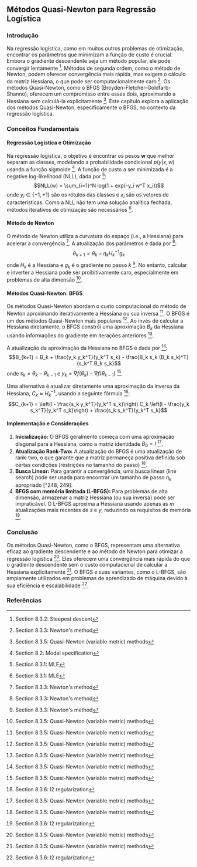 ## Métodos Quasi-Newton para Regressão Logística

### Introdução
Na regressão logística, como em muitos outros problemas de otimização, encontrar os parâmetros que minimizam a função de custo é crucial. Embora o gradiente descendente seja um método popular, ele pode convergir lentamente [^247]. Métodos de segunda ordem, como o método de Newton, podem oferecer convergência mais rápida, mas exigem o cálculo da matriz Hessiana, o que pode ser computacionalmente caro [^249]. Os métodos Quasi-Newton, como o BFGS (Broyden-Fletcher-Goldfarb-Shanno), oferecem um compromisso entre esses dois, aproximando a Hessiana sem calculá-la explicitamente [^251]. Este capítulo explora a aplicação dos métodos Quasi-Newton, especificamente o BFGS, no contexto da regressão logística.

### Conceitos Fundamentais

#### Regressão Logística e Otimização
Na regressão logística, o objetivo é encontrar os pesos **w** que melhor separam as classes, modelando a probabilidade condicional $p(y|x, w)$ usando a função sigmoide [^245]. A função de custo a ser minimizada é a negative log-likelihood (NLL), dada por [^246]:
$$NLL(w) = \sum_{i=1}^N log(1 + exp(-y_i w^T x_i))$$
onde $y_i \in \{-1, +1\}$ são os rótulos das classes e $x_i$ são os vetores de características. Como a NLL não tem uma solução analítica fechada, métodos iterativos de otimização são necessários [^246].

#### Método de Newton
O método de Newton utiliza a curvatura do espaço (i.e., a Hessiana) para acelerar a convergência [^249]. A atualização dos parâmetros é dada por [^249]:
$$\theta_{k+1} = \theta_k - \eta_k H_k^{-1} g_k$$
onde $H_k$ é a Hessiana e $g_k$ é o gradiente no passo *k* [^249]. No entanto, calcular e inverter a Hessiana pode ser proibitivamente caro, especialmente em problemas de alta dimensão [^251].

#### Métodos Quasi-Newton: BFGS
Os métodos Quasi-Newton abordam o custo computacional do método de Newton aproximando iterativamente a Hessiana ou sua inversa [^251]. O BFGS é um dos métodos Quasi-Newton mais populares [^251]. Ao invés de calcular a Hessiana diretamente, o BFGS constrói uma aproximação $B_k$ da Hessiana usando informações do gradiente em iterações anteriores [^251].

A atualização da aproximação da Hessiana no BFGS é dada por [^251]:
$$B_{k+1} = B_k + \frac{y_k y_k^T}{y_k^T s_k} - \frac{B_k s_k (B_k s_k)^T}{s_k^T B_k s_k}$$
onde $s_k = \theta_k - \theta_{k-1}$ e $y_k = \nabla f(\theta_k) - \nabla f(\theta_{k-1})$ [^251].

Uma alternativa é atualizar diretamente uma aproximação da inversa da Hessiana, $C_k \approx H_k^{-1}$, usando a seguinte fórmula [^252]:
$$C_{k+1} = \left(I - \frac{s_k y_k^T}{y_k^T s_k}\right) C_k \left(I - \frac{y_k s_k^T}{y_k^T s_k}\right) + \frac{s_k s_k^T}{y_k^T s_k}$$

#### Implementação e Considerações
1.  **Inicialização:** O BFGS geralmente começa com uma aproximação diagonal para a Hessiana, como a matriz identidade $B_0 = I$ [^251].
2.  **Atualização Rank-Two:** A atualização do BFGS é uma atualização de rank-two, o que garante que a matriz permaneça positiva definida sob certas condições (restrições no tamanho do passo) [^251].
3.  **Busca Linear:** Para garantir a convergência, uma busca linear (line search) pode ser usada para encontrar um tamanho de passo $\eta_k$ apropriado [^248, 249].
4.  **BFGS com memória limitada (L-BFGS):** Para problemas de alta dimensão, armazenar a matriz Hessiana (ou sua inversa) pode ser impraticável. O L-BFGS aproxima a Hessiana usando apenas as *m* atualizações mais recentes de *s* e *y*, reduzindo os requisitos de memória [^252].

### Conclusão

Os métodos Quasi-Newton, como o BFGS, representam uma alternativa eficaz ao gradiente descendente e ao método de Newton para otimizar a regressão logística [^251]. Eles oferecem uma convergência mais rápida do que o gradiente descendente sem o custo computacional de calcular a Hessiana explicitamente [^251]. O BFGS e suas variantes, como o L-BFGS, são amplamente utilizados em problemas de aprendizado de máquina devido à sua eficiência e escalabilidade [^252].

### Referências
[^245]: Section 8.2: Model specification
[^246]: Section 8.3.1: MLE
[^247]: Section 8.3.2: Steepest descent
[^248]: Figure 8.3
[^249]: Section 8.3.3: Newton's method
[^251]: Section 8.3.5: Quasi-Newton (variable metric) methods
[^252]: Section 8.3.6: l2 regularization
<!-- END -->